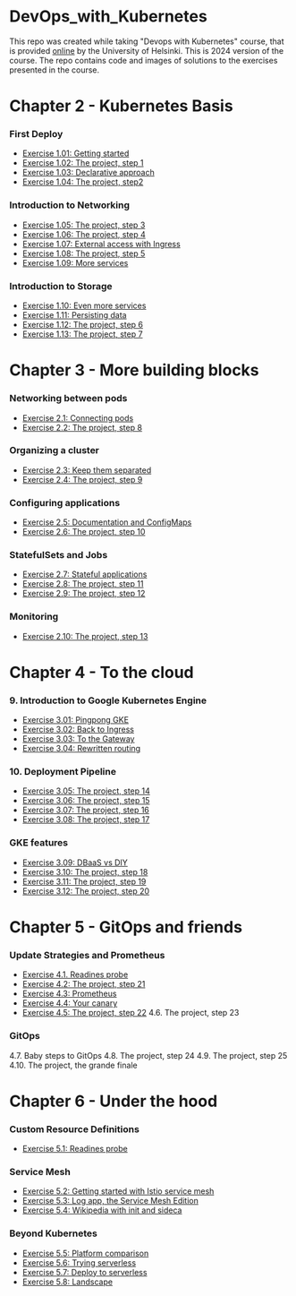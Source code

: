 # DevOps_with_Kubernetes

This repo was created while taking "Devops with Kubernetes" course, that is provided [online](https://devopswithkubernetes.com/) by the University of Helsinki. This is 2024 version of the course. The repo contains code and images of solutions to the exercises presented in the course.

# Chapter 2 - Kubernetes Basis

### First Deploy
- [Exercise 1.01: Getting started](https://github.com/bachthyaglx/devops_kubernetes/tree/main/1.1)
- [Exercise 1.02: The project, step 1](https://github.com/bachthyaglx/devops_kubernetes/tree/main/1.2)
- [Exercise 1.03: Declarative approach](https://github.com/bachthyaglx/devops_kubernetes/tree/main/1.3)
- [Exercise 1.04: The project, step2](https://github.com/bachthyaglx/devops_kubernetes/tree/main/1.4)

### Introduction to Networking
- [Exercise 1.05: The project, step 3](https://github.com/bachthyaglx/devops_kubernetes/tree/main/1.5)
- [Exercise 1.06: The project, step 4](https://github.com/bachthyaglx/devops_kubernetes/tree/main/1.6)
- [Exercise 1.07: External access with Ingress](https://github.com/bachthyaglx/devops_kubernetes/tree/main/1.7)
- [Exercise 1.08: The project, step 5](https://github.com/bachthyaglx/devops_kubernetes/tree/main/1.8)
- [Exercise 1.09: More services](https://github.com/bachthyaglx/devops_kubernetes/tree/main/1.9)

### Introduction to Storage
- [Exercise 1.10: Even more services](https://github.com/bachthyaglx/devops_kubernetes/tree/main/1.10)
- [Exercise 1.11: Persisting data](https://github.com/bachthyaglx/devops_kubernetes/tree/main/1.11)
- [Exercise 1.12: The project, step 6](https://github.com/bachthyaglx/devops_kubernetes/tree/main/1.12)
- [Exercise 1.13: The project, step 7](https://github.com/bachthyaglx/devops_kubernetes/tree/main/1.13)

# Chapter 3 - More building blocks

### Networking between pods
- [Exercise 2.1: Connecting pods](https://github.com/bachthyaglx/devops_kubernetes/tree/main/2.1)
- [Exercise 2.2: The project, step 8](https://github.com/bachthyaglx/devops_kubernetes/tree/main/2.2)

### Organizing a cluster
- [Exercise 2.3: Keep them separated](https://github.com/bachthyaglx/devops_kubernetes/tree/main/2.3)
- [Exercise 2.4: The project, step 9](https://github.com/bachthyaglx/devops_kubernetes/tree/main/2.4)

### Configuring applications
- [Exercise 2.5: Documentation and ConfigMaps](https://github.com/bachthyaglx/devops_kubernetes/tree/main/2.5)
- [Exercise 2.6: The project, step 10](https://github.com/bachthyaglx/devops_kubernetes/tree/main/2.6)

### StatefulSets and Jobs
- [Exercise 2.7: Stateful applications](https://github.com/bachthyaglx/devops_kubernetes/tree/main/2.7)
- [Exercise 2.8: The project, step 11](https://github.com/bachthyaglx/devops_kubernetes/tree/main/2.8)
- [Exercise 2.9: The project, step 12](https://github.com/bachthyaglx/devops_kubernetes/tree/main/2.9)

### Monitoring
- [Exercise 2.10: The project, step 13](https://github.com/bachthyaglx/devops_kubernetes/tree/main/2.10)

# Chapter 4 - To the cloud

### 9. Introduction to Google Kubernetes Engine
- [Exercise 3.01: Pingpong GKE](https://github.com/bachthyaglx/devops_kubernetes/tree/main/3.1)
- [Exercise 3.02: Back to Ingress](https://github.com/bachthyaglx/devops_kubernetes/tree/main/3.2)
- [Exercise 3.03: To the Gateway](https://github.com/bachthyaglx/devops_kubernetes/tree/main/3.3)
- [Exercise 3.04: Rewritten routing](https://github.com/bachthyaglx/devops_kubernetes/tree/main/3.4)

### 10. Deployment Pipeline
- [Exercise 3.05: The project, step 14](https://github.com/bachthyaglx/devops_kubernetes/tree/main/3.5)
- [Exercise 3.06: The project, step 15](https://github.com/bachthyaglx/devops_kubernetes/tree/main/3.6)
- [Exercise 3.07: The project, step 16](https://github.com/bachthyaglx/devops_kubernetes/tree/main/3.7)
- [Exercise 3.08: The project, step 17](https://github.com/bachthyaglx/devops_kubernetes/tree/main/3.8)

### GKE features
- [Exercise 3.09: DBaaS vs DIY](https://github.com/bachthyaglx/devops_kubernetes/tree/main/3.9)
- [Exercise 3.10: The project, step 18](https://github.com/bachthyaglx/devops_kubernetes/tree/main/3.10)
- [Exercise 3.11: The project, step 19](https://github.com/bachthyaglx/devops_kubernetes/tree/main/3.11)
- [Exercise 3.12: The project, step 20](https://github.com/bachthyaglx/devops_kubernetes/tree/main/3.12)

# Chapter 5 - GitOps and friends

### Update Strategies and Prometheus
- [Exercise 4.1. Readines probe](https://github.com/bachthyaglx/devops_kubernetes/tree/main/4.1)
- [Exercise 4.2: The project, step 21](https://github.com/bachthyaglx/devops_kubernetes/tree/main/4.2)
- [Exercise 4.3: Prometheus](https://github.com/bachthyaglx/devops_kubernetes/tree/main/4.3)
- [Exercise 4.4: Your canary](https://github.com/bachthyaglx/devops_kubernetes/tree/main/4.4)
- [Exercise 4.5: The project, step 22](https://github.com/bachthyaglx/devops_kubernetes/tree/main/4.5)
4.6. The project, step 23

### GitOps
4.7. Baby steps to GitOps
4.8. The project, step 24
4.9. The project, step 25
4.10. The project, the grande finale

# Chapter 6 - Under the hood

### Custom Resource Definitions
- [Exercise 5.1: Readines probe](https://github.com/bachthyaglx/devops_kubernetes/tree/main/5.1)

### Service Mesh
- [Exercise 5.2: Getting started with Istio service mesh](https://github.com/bachthyaglx/devops_kubernetes/tree/main/5.2)
- [Exercise 5.3: Log app, the Service Mesh Edition](https://github.com/bachthyaglx/devops_kubernetes/tree/main/5.3)
- [Exercise 5.4: Wikipedia with init and sideca](https://github.com/bachthyaglx/devops_kubernetes/tree/main/5.4)

### Beyond Kubernetes
- [Exercise 5.5: Platform comparison](https://github.com/bachthyaglx/devops_kubernetes/tree/main/5.5)
- [Exercise 5.6: Trying serverless](https://github.com/bachthyaglx/devops_kubernetes/tree/main/5.6)
- [Exercise 5.7: Deploy to serverless](https://github.com/bachthyaglx/devops_kubernetes/tree/main/5.7)
- [Exercise 5.8: Landscape](https://github.com/bachthyaglx/devops_kubernetes/tree/main/5.8)
